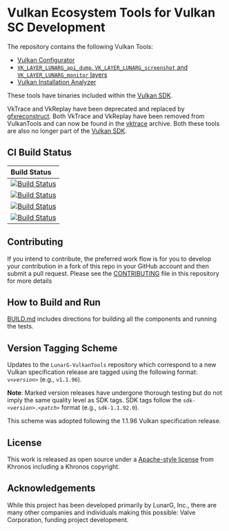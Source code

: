 # Vulkan Ecosystem Tools for Vulkan SC Development

The repository contains the following Vulkan Tools:
- [Vulkan Configurator](vkconfig/README.md)
- [`VK_LAYER_LUNARG_api_dump`, `VK_LAYER_LUNARG_screenshot` and `VK_LAYER_LUNARG_monitor` layers](layersvt/README.md)
- [Vulkan Installation Analyzer](via/README.md)

These tools have binaries included within the [Vulkan SDK](https://www.lunarg.com/vulkan-sdk/).

VkTrace and VkReplay have been deprecated and replaced by [gfxreconstruct](https://github.com/LunarG/gfxreconstruct).
Both VkTrace and VkReplay have been removed from VulkanTools and can now be found in the [vktrace](https://github.com/LunarG/vktrace) archive.
Both these tools are also no longer part of the [Vulkan SDK](https://www.lunarg.com/vulkan-sdk/).

## CI Build Status
| Build Status |
|:------------|
| [![Build Status](https://github.com/LunarG/VulkanTools/actions/workflows/build_windows.yml/badge.svg?branch=master)](https://github.com/LunarG/VulkanTools/actions) |
| [![Build Status](https://github.com/LunarG/VulkanTools/actions/workflows/build_linux.yml/badge.svg?branch=master)](https://github.com/LunarG/VulkanTools/actions) |
| [![Build Status](https://github.com/LunarG/VulkanTools/actions/workflows/build_linux_gn.yml/badge.svg?branch=master)](https://github.com/LunarG/VulkanTools/actions) |
| [![Build Status](https://github.com/LunarG/VulkanTools/actions/workflows/build_android.yml/badge.svg?branch=master)](https://github.com/LunarG/VulkanTools/actions) |

## Contributing

If you intend to contribute, the preferred work flow is for you to develop your contribution
in a fork of this repo in your GitHub account and then submit a pull request.
Please see the [CONTRIBUTING](CONTRIBUTING.md) file in this repository for more details

## How to Build and Run

[BUILD.md](BUILD.md) includes directions for building all the components and running the tests.

## Version Tagging Scheme

Updates to the `LunarG-VulkanTools` repository which correspond to a new Vulkan specification release are tagged using the following format: `v<`_`version`_`>` (e.g., `v1.1.96`).

**Note**: Marked version releases have undergone thorough testing but do not imply the same quality level as SDK tags. SDK tags follow the `sdk-<`_`version`_`>.<`_`patch`_`>` format (e.g., `sdk-1.1.92.0`).

This scheme was adopted following the 1.1.96 Vulkan specification release.

## License
This work is released as open source under a [Apache-style license](LICENSE.txt) from Khronos including a Khronos copyright.

## Acknowledgements
While this project has been developed primarily by LunarG, Inc., there are many other companies and individuals making this possible: Valve Corporation, funding project development.
